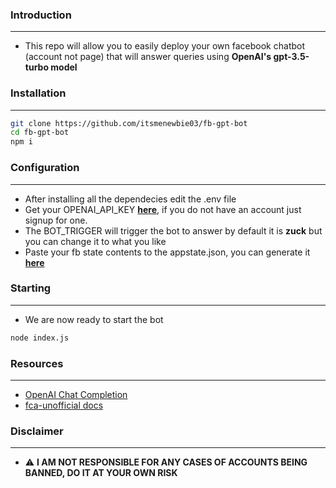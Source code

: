 ### Introduction
------------
 - This repo will allow you to easily deploy your own facebook chatbot (account not page) that will answer queries using **OpenAI's gpt-3.5-turbo model**


### Installation
------------
```bash
git clone https://github.com/itsmenewbie03/fb-gpt-bot
cd fb-gpt-bot
npm i
```
### Configuration
------------
- After installing all the dependecies edit the .env file
- Get your OPENAI_API_KEY **[here](https://platform.openai.com/account/api-keys "here")**, if you do not have an account just signup for one.
- The BOT_TRIGGER will trigger the bot to answer by default it is **zuck** but you can change it to what you like
- Paste your fb state contents to the appstate.json, you can generate it **[here](https://github.com/c3cbot/c3c-fbstate "here")**

### Starting
------------
- We are now ready to start the bot
```bash
node index.js
```

### Resources
------------
- [OpenAI Chat Completion](https://platform.openai.com/docs/guides/chat "OpenAI Chat Completion")
- [fca-unofficial docs](https://github.com/VangBanLaNhat/fca-unofficial/blob/master/DOCS.md "fca-unofficial docs")

### Disclaimer
------------
- ⚠️ **I AM NOT RESPONSIBLE FOR ANY CASES OF ACCOUNTS BEING BANNED, DO IT AT YOUR OWN RISK**